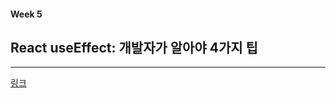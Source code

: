 
#### Week 5

## React useEffect: 개발자가 알아야  4가지 팁
---

[링크](https://sangcho.tistory.com/entry/React-useEffect-4Tip)